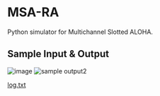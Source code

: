 # MSA-RA

Python simulator for Multichannel Slotted ALOHA. 

## Sample Input & Output

![image](https://user-images.githubusercontent.com/39550830/124117761-b6b3fd80-da9a-11eb-8dbb-4be63d1f2528.png)
![sample output2](https://user-images.githubusercontent.com/39550830/124117834-c9c6cd80-da9a-11eb-8e80-46ab8f86606a.png)

[log.txt](https://github.com/ferlinda/msa-ra/files/6747766/log.txt)
